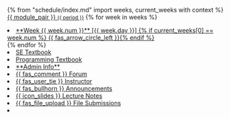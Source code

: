 {% from "schedule/index.md" import weeks, current_weeks with context %}
<navbar placement="top" type="inverse">
  <a slot="brand" href="{{baseUrl}}/index.html" title="Home" class="navbar-brand">{{ module_pair }} <small>{{ period }}</small></a>
  <dropdown text="Schedule" class="nav-link">
{% for week in weeks %}
<li><a href="{{ baseUrl }}/schedule/week{{ week.num }}/index.html" class="dropdown-item"> <md>**Week {{ week.num }}** [{{ week.day }}] {% if current_weeks[0] == week.num %} {{ fas_arrow_circle_left }}{% endif %}</md></a></li>
{% endfor %}
  </dropdown>
  <dropdown text="Textbook" class="nav-link">
    <li><a href="{{baseUrl}}/se-book-adapted/index.html" class="dropdown-item">SE Textbook</a></li>
    <li><a href="{{baseUrl}}/programming/index.html" class="dropdown-item">Programming Textbook</a></li>
  </dropdown>
  <li><a href="{{baseUrl}}/admin/te3201-admin.html" class="nav-link"><md>**Admin Info**</md></a></li>
  <dropdown text="Links" class="nav-link">
    <li><a href="{{forum_link}}" target="_blank" class="dropdown-item">{{ fas_comment }} Forum</a></li>
    <li><a href="https://www.comp.nus.edu.sg/~damithch/" target="_blank" class="dropdown-item">{{ fas_user_tie }} Instructor</a></li>
    <li><a href="{{ivle_announcements}}" target="_blank" class="dropdown-item">{{ fas_bullhorn }} Announcements</a></li>
    <li><a href="{{ivle_slides}}" target="_blank" class="dropdown-item">{{ icon_slides }} Lecture Notes</a></li>
    <li><a href="{{ivle_files}}" target="_blank" class="dropdown-item">{{ fas_file_upload }} File Submissions</a></li>
  </dropdown>
  <li slot="right" class="nav-link">
    <form class="navbar-form">
      <searchbar placeholder="Search" algolia menu-align-right ></searchbar>
    </form>
  </li>
</navbar>
